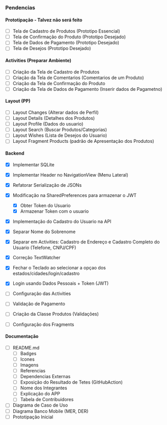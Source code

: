 ### Pendencias

#### Prototipação - Talvez não será feito
- [ ] Tela de Cadastro de Produtos (Prototipo Essencial)
- [ ] Tela de Confirmação do Produto (Prototipo Desejado)
- [ ] Tela de Dados de Pagamento (Prototipo Desejado)
- [ ] Tela de Desejos (Prototipo Desejado)

#### Activities (Preparar Ambiente)
- [ ] Criação da Tela de Cadastro de Produtos 
- [ ] Criação da Tela de Comentarios (Comentarios de um Produto)
- [ ] Criação da Tela de Confirmação do Produto
- [ ] Criação da Tela de Dados de Pagamento (Inserir dados de Pagametno)

#### Layout (PP)
- [ ] Layout Changes (Alterar dados de Perfil)
- [ ] Layout Details (Detalhes dos Produtos)
- [ ] Layout Profile (Dados do usuario)
- [ ] Layout Search (Buscar Produtos/Categorias)
- [ ] Layout Wishes (Lista de Desejos do Usuario)
- [ ] Layout Fragment Products (padrão de Apresentação dos Produtos)

#### Backend
- [X] Implementar SQLite
- [X] Implementar Header no NavigationView (Menu Lateral)
- [X] Refatorar Serialização de JSONs
- [X] Modificação na SharedPreferences para armazenar o JWT
  - [X] Obter Token do Usuario
  - [X] Armazenar Token com o usuario
- [X] Implementação do Cadastro do Usuario na API
- [X] Separar Nome do Sobrenome
- [X] Separar em Activities: Cadastro de Endereço e Cadastro Completo do Usuario (Telefone, CNPJ/CPF)
- [X] Correção TextWatcher
- [X] Fechar o Teclado ao selecionar a opçao dos estados/cidades/login/cadastro
- [X] Login usando Dados Pessoais + Token (JWT)
  
- [ ] Configuração das Activities
- [ ] Validação de Pagamento
- [ ] Criação da Classe Produtos (Validações)
- [ ] Configuração dos Fragments


#### Documentação
- [ ] README.md
   - [ ] Badges
   - [ ] Icones
   - [ ] Imagens
   - [ ] Referencias
   - [ ] Dependencias Externas
   - [ ] Exposição do Resultado de Tetes (GitHubAction)
   - [ ] Nome dos Integrantes
   - [ ] Explicação do APP
   - [ ] Tabela de Contribuidores
- [ ] Diagrama de Caso de Uso
- [ ] Diagrama Banco Mobile (MER, DER)
- [ ] Prototipação Inicial